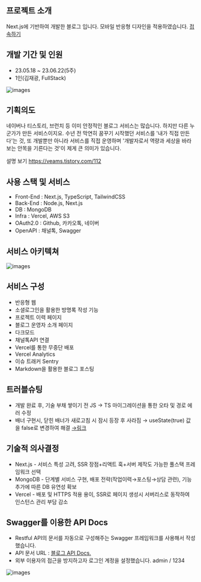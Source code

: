 ## 프로젝트 소개
Next.js에 기반하여 개발한 블로그 입니다.
모바일 반응형 디자인을 적용하였습니다.
[접속하기](https://vividnow.vercel.app)

## 개발 기간 및 인원
- 23.05.18 ~ 23.06.22(5주)
- 1인(김재광, FullStack)

![images](https://img1.daumcdn.net/thumb/R1280x0/?scode=mtistory2&fname=https%3A%2F%2Fblog.kakaocdn.net%2Fdn%2Fbpe9QR%2Fbtsm4C3eYzZ%2FvWuJShOv9RXEagm7pbVCGK%2Fimg.png)

## 기획의도
네이버나 티스토리, 브런치 등 이미 안정적인 블로그 서비스는 많습니다. 하지만 다른 누군가가 만든 서비스이지요. 
수년 전 막연히 꿈꾸기 시작했던 서비스를 '내가 직접 만든다'는 것, 또 개발뿐만 아니라 서비스를 직접 운영하며 '개발자로서 역량과 세상을 바라보는 안목을 기른다는 것'이 제게 큰 의미가 있습니다.

설명 보기 https://veams.tistory.com/112

## 사용 스택 및 서비스
- Front-End : Next.js, TypeScript, TailwindCSS
- Back-End : Node.js, Next.js
- DB : MongoDB
- Infra : Vercel, AWS S3
- OAuth2.0 : Github, 카카오톡, 네이버
- OpenAPI : 채널톡, Swagger

## 서비스 아키텍쳐
![images](https://img1.daumcdn.net/thumb/R1280x0/?scode=mtistory2&fname=https%3A%2F%2Fblog.kakaocdn.net%2Fdn%2Fb9BuM5%2FbtsmJidgB5J%2FRUn1M7EKSey6Abgqxfa830%2Fimg.png)

## 서비스 구성
- 반응형 웹
- 소셜로그인을 활용한 방명록 작성 기능
- 프로젝트 이력 페이지
- 블로그 운영자 소개 페이지
- 다크모드
- 채널톡API 연결
- Vercel를 통한 무중단 배포
- Vercel Analytics
- 이슈 트래커 Sentry
- Markdown을 활용한 블로그 포스팅

## 트러블슈팅
- 개발 완료 후, 기술 부채 쌓이기 전 JS → TS 마이그레이션을 통한 오타 및 경로 에러 수정
- 배너 구현시, 닫힌 배너가 새로고침 시 잠시 등장 후 사라짐 → useState(true) 값을 false로 변경하여 해결 [→링크](https://veams.tistory.com/113)

## 기술적 의사결정
- Next.js - 서비스 특성 고려, SSR 장점+리액트 훅+서버 제작도 가능한 풀스택 프레임워크 선택
- MongoDB - 단계별 서비스 구현, 배포 전략(작업이력→포스팅→상담 관련), 기능 추가에 따른 DB 유연성 확보
- Vercel - 배포 및 HTTPS 적용 용이, SSR로 페이지 생성시 서버리스로 동작하여 인스턴스 관리 부담 감소

## Swagger를 이용한 API Docs 
- Restful API의 문서를 자동으로 구성해주는 Swagger 프레임워크를 사용해서 작성했습니다.
- API 문서 URL : [블로그 API Docs.](https://vividnow.vercel.app/api-docs)
- 외부 이용자의 접근을 방지하고자 로그인 계정을 설정했습니다. admin / 1234

![images](https://img1.daumcdn.net/thumb/R1280x0/?scode=mtistory2&fname=https%3A%2F%2Fblog.kakaocdn.net%2Fdn%2Fd0h3nS%2FbtspCmd0jiw%2FHJch0NGWw1maitUoaTiNW0%2Fimg.png)
